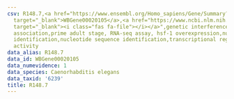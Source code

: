 ```yaml
---
csv: R148.7,<a href="https://www.ensembl.org/Homo_sapiens/Gene/Summary?db=core;g=WBGene00020105"
  target="_blank">WBGene00020105</a>,<a href="https://www.ncbi.nlm.nih.gov/pubmed/30894454"
  target="_blank"><i class="fas fa-file"></i></a>",genetic interference,functional
  association,prime adult stage, RNA-seq assay, hsf-1 overexpression,nucleotide sequence
  identification,nucleotide sequence identification,transcriptional regulation,up-regulates
  activity
data_alias: R148.7
data_id: WBGene00020105
data_numevidence: 1
data_species: Caenorhabditis elegans
data_taxid: '6239'
title: R148.7
---
```

